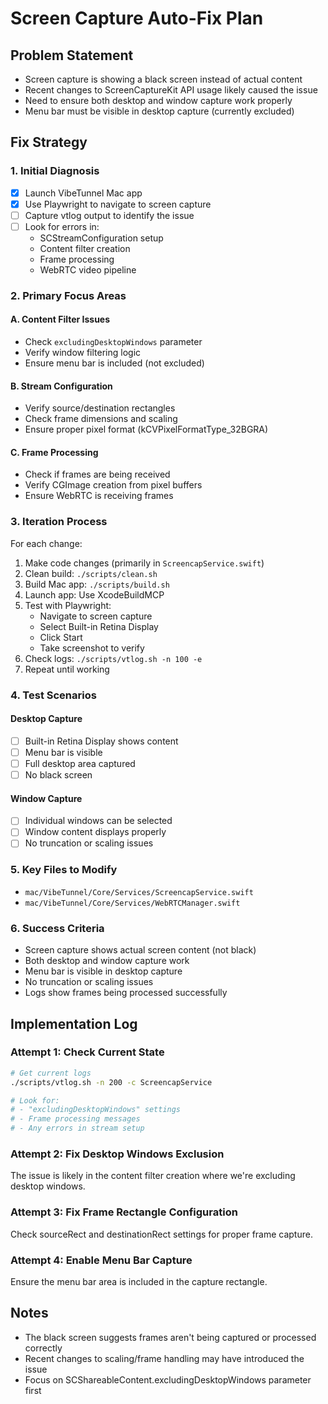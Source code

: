 # Screen Capture Auto-Fix Plan

## Problem Statement
- Screen capture is showing a black screen instead of actual content
- Recent changes to ScreenCaptureKit API usage likely caused the issue
- Need to ensure both desktop and window capture work properly
- Menu bar must be visible in desktop capture (currently excluded)

## Fix Strategy

### 1. Initial Diagnosis
- [x] Launch VibeTunnel Mac app
- [x] Use Playwright to navigate to screen capture
- [ ] Capture vtlog output to identify the issue
- [ ] Look for errors in:
  - SCStreamConfiguration setup
  - Content filter creation
  - Frame processing
  - WebRTC video pipeline

### 2. Primary Focus Areas

#### A. Content Filter Issues
- Check `excludingDesktopWindows` parameter
- Verify window filtering logic
- Ensure menu bar is included (not excluded)

#### B. Stream Configuration
- Verify source/destination rectangles
- Check frame dimensions and scaling
- Ensure proper pixel format (kCVPixelFormatType_32BGRA)

#### C. Frame Processing
- Check if frames are being received
- Verify CGImage creation from pixel buffers
- Ensure WebRTC is receiving frames

### 3. Iteration Process

For each change:
1. Make code changes (primarily in `ScreencapService.swift`)
2. Clean build: `./scripts/clean.sh`
3. Build Mac app: `./scripts/build.sh`
4. Launch app: Use XcodeBuildMCP
5. Test with Playwright:
   - Navigate to screen capture
   - Select Built-in Retina Display
   - Click Start
   - Take screenshot to verify
6. Check logs: `./scripts/vtlog.sh -n 100 -e`
7. Repeat until working

### 4. Test Scenarios

#### Desktop Capture
- [ ] Built-in Retina Display shows content
- [ ] Menu bar is visible
- [ ] Full desktop area captured
- [ ] No black screen

#### Window Capture
- [ ] Individual windows can be selected
- [ ] Window content displays properly
- [ ] No truncation or scaling issues

### 5. Key Files to Modify
- `mac/VibeTunnel/Core/Services/ScreencapService.swift`
- `mac/VibeTunnel/Core/Services/WebRTCManager.swift`

### 6. Success Criteria
- Screen capture shows actual screen content (not black)
- Both desktop and window capture work
- Menu bar is visible in desktop capture
- No truncation or scaling issues
- Logs show frames being processed successfully

## Implementation Log

### Attempt 1: Check Current State
```bash
# Get current logs
./scripts/vtlog.sh -n 200 -c ScreencapService

# Look for:
# - "excludingDesktopWindows" settings
# - Frame processing messages
# - Any errors in stream setup
```

### Attempt 2: Fix Desktop Windows Exclusion
The issue is likely in the content filter creation where we're excluding desktop windows.

### Attempt 3: Fix Frame Rectangle Configuration
Check sourceRect and destinationRect settings for proper frame capture.

### Attempt 4: Enable Menu Bar Capture
Ensure the menu bar area is included in the capture rectangle.

## Notes
- The black screen suggests frames aren't being captured or processed correctly
- Recent changes to scaling/frame handling may have introduced the issue
- Focus on SCShareableContent.excludingDesktopWindows parameter first